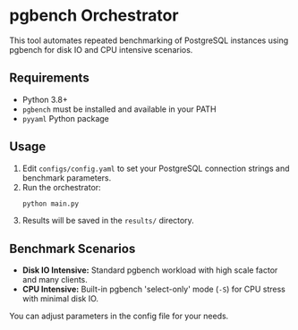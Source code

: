 # pgbench Orchestrator

This tool automates repeated benchmarking of PostgreSQL instances using pgbench for disk IO and CPU intensive scenarios.

## Requirements
- Python 3.8+
- `pgbench` must be installed and available in your PATH
- `pyyaml` Python package

## Usage
1. Edit `configs/config.yaml` to set your PostgreSQL connection strings and benchmark parameters.
2. Run the orchestrator:
   ```bash
   python main.py
   ```
3. Results will be saved in the `results/` directory.

## Benchmark Scenarios
- **Disk IO Intensive:** Standard pgbench workload with high scale factor and many clients.
- **CPU Intensive:** Built-in pgbench 'select-only' mode (`-S`) for CPU stress with minimal disk IO.

You can adjust parameters in the config file for your needs.
